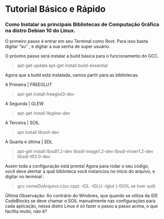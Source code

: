 # Tutorial Básico e Rápido 

### Como Instalar as principais Bibliotecas de Computação Gráfica na distro Debian 10 do Linux. 
O primeiro passo é entrar em seu Terminal como Root. Para isso basta digitar “su” , e digitar a sua senha de super usuário.

O próximo passo será instalar a build básica para o funcionamento do GCC.
> apt-get update
> apt-get install build-essential


Agora que a build está instalada, vamos partir para as bibliotecas.

A Primeira | FREEGLUT
> apt-get install freeglut3-dev

A Segunda | GLEW
> apt-get install libglew-dev

A Terceira | SOIL
> apt install libsoil-dev

A Quarta e última | SDL
> apt-get install libsdl1.2-dev libsdl-image1.2-dev libsdl-mixer1.2-dev libsdl-ttf2.0-dev

Assim toda a configuração está pronta! Agora para rodar o seu código, você 
deve atentar a qual biblioteca você instanciou no início do arquivo, e digitar no terminal :
> gcc nomeDoArquivo.c(ou cpp) -lGL -lGLU -lglut (-lSOIL se tiver soil)

Última Observação:
Ao contrário do Windows, que quando se utiliza da IDE CodeBlocks se deve chamar o SOIL manualmente nas configurações para cada aplicação, nessa distro Linux é só fazer o passo a passo acima, o que facilita muito, não é?  
